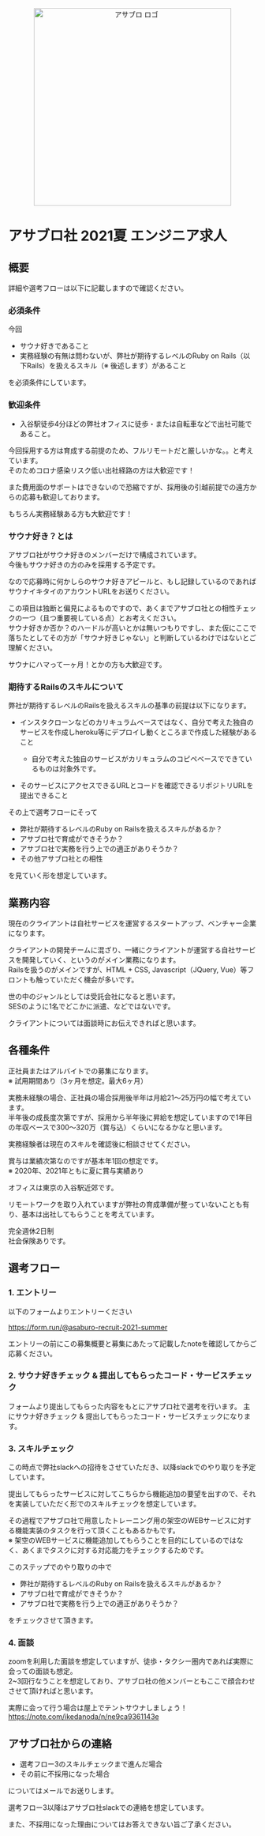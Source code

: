 <div align="center">
<img src="https://user-images.githubusercontent.com/1719765/73834925-e7651880-484f-11ea-8e06-a733e00f8519.png" alt="アサブロ ロゴ" title="アサブロ ロゴ" width="400">
</div>

# アサブロ社 2021夏 エンジニア求人
## 概要
詳細や選考フローは以下に記載しますので確認ください。


### 必須条件
今回

- サウナ好きであること
- 実務経験の有無は問わないが、弊社が期待するレベルのRuby on Rails（以下Rails）を扱えるスキル（※ 後述します）があること

を必須条件にしています。

### 歓迎条件
- 入谷駅徒歩4分ほどの弊社オフィスに徒歩・または自転車などで出社可能であること。

今回採用する方は育成する前提のため、フルリモートだと厳しいかな。。と考えています。<br>
そのためコロナ感染リスク低い出社経路の方は大歓迎です！

また費用面のサポートはできないので恐縮ですが、採用後の引越前提での遠方からの応募も歓迎しております。

もちろん実務経験ある方も大歓迎です！

### サウナ好き？とは
アサブロ社がサウナ好きのメンバーだけで構成されています。<br>
今後もサウナ好きの方のみを採用する予定です。

なので応募時に何かしらのサウナ好きアピールと、もし記録しているのであればサウナイキタイのアカウントURLをお送りください。

この項目は独断と偏見によるものですので、あくまでアサブロ社との相性チェックの一つ（且つ重要視している点）とお考えください。<br>
サウナ好きか否か？のハードルが高いとかは無いつもりですし、また仮にここで落ちたとしてその方が「サウナ好きじゃない」と判断しているわけではないとご理解ください。

サウナにハマって一ヶ月！とかの方も大歓迎です。


### 期待するRailsのスキルについて
弊社が期待するレベルのRailsを扱えるスキルの基準の前提は以下になります。

- インスタクローンなどのカリキュラムベースではなく、自分で考えた独自のサービスを作成しheroku等にデプロイし動くところまで作成した経験があること
  - 自分で考えた独自のサービスがカリキュラムのコピペベースでできているものは対象外です。

- そのサービスにアクセスできるURLとコードを確認できるリポジトリURLを提出できること

その上で選考フローにそって

- 弊社が期待するレベルのRuby on Railsを扱えるスキルがあるか？
- アサブロ社で育成ができそうか？
- アサブロ社で実務を行う上での適正がありそうか？
- その他アサブロ社との相性

を見ていく形を想定しています。

## 業務内容
現在のクライアントは自社サービスを運営するスタートアップ、ベンチャー企業になります。

クライアントの開発チームに混ざり、一緒にクライアントが運営する自社サービスを開発していく、というのがメイン業務になります。<br>
Railsを扱うのがメインですが、HTML + CSS, Javascript（JQuery, Vue）等フロントも触っていただく機会が多いです。

世の中のジャンルとしては受託会社になると思います。<br>
SESのように1名でどこかに派遣、などではないです。

クライアントについては面談時にお伝えできればと思います。

## 各種条件
正社員またはアルバイトでの募集になります。<br>
※ 試用期間あり（3ヶ月を想定。最大6ヶ月）

実務未経験の場合、正社員の場合採用後半年は月給21〜25万円の幅で考えています。<br>
半年後の成長度次第ですが、採用から半年後に昇給を想定していますので1年目の年収ベースで300〜320万（賞与込）くらいになるかなと思います。

実務経験者は現在のスキルを確認後に相談させてください。

賞与は業績次第なのですが基本年1回の想定です。<br>
※ 2020年、2021年ともに夏に賞与実績あり

オフィスは東京の入谷駅近郊です。

リモートワークを取り入れていますが弊社の育成準備が整っていないことも有り、基本は出社してもらうことを考えています。

完全週休2日制<br>
社会保険ありです。


## 選考フロー
### 1. エントリー
以下のフォームよりエントリーください

https://form.run/@asaburo-recruit-2021-summer

エントリーの前にこの募集概要と募集にあたって記載したnoteを確認してからご応募ください。

### 2. サウナ好きチェック & 提出してもらったコード・サービスチェック
フォームより提出してもらった内容をもとにアサブロ社で選考を行います。
主にサウナ好きチェック & 提出してもらったコード・サービスチェックになります。

### 3. スキルチェック
この時点で弊社slackへの招待をさせていただき、以降slackでのやり取りを予定しています。

提出してもらったサービスに対してこちらから機能追加の要望を出すので、それを実装していただく形でのスキルチェックを想定しています。

その過程でアサブロ社で用意したトレーニング用の架空のWEBサービスに対する機能実装のタスクを行って頂くこともあるかもです。<br>
※ 架空のWEBサービスに機能追加してもらうことを目的にしているのではなく、あくまでタスクに対する対応能力をチェックするためです。

このステップでのやり取りの中で

- 弊社が期待するレベルのRuby on Railsを扱えるスキルがあるか？
- アサブロ社で育成ができそうか？
- アサブロ社で実務を行う上での適正がありそうか？

をチェックさせて頂きます。

### 4. 面談
zoomを利用した面談を想定していますが、徒歩・タクシー圏内であれば実際に会っての面談も想定。<br>
2~3回行なうことを想定しており、アサブロ社の他メンバーともここで顔合わせさせて頂ければと思います。

実際に会って行う場合は屋上でテントサウナしましょう！
https://note.com/ikedanoda/n/ne9ca9361143e

## アサブロ社からの連絡

- 選考フロー3のスキルチェックまで進んだ場合
- その前に不採用になった場合

についてはメールでお送りします。

選考フロー3以降はアサブロ社slackでの連絡を想定しています。

また、不採用になった理由についてはお答えできない旨ご了承ください。
